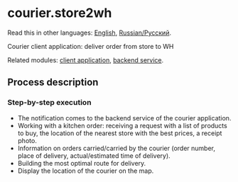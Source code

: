 # courier.store2wh

Read this in other languages: [English](store2wh.md), [Russian/Русский](store2wh.ru.md). 

Courier client application: deliver order from store to WH

Related modules: [client application](../../frontend/courierclient.md), [backend service](../../backend/courierbackend.md).

## Process description


### Step-by-step execution

- The notification comes to the backend service of the courier application.
- Working with a kitchen order: receiving a request with a list of products to buy, the location of the nearest store with the best prices, a receipt photo.
- Information on orders carried/carried by the courier (order number, place of delivery, actual/estimated time of delivery).
- Building the most optimal route for delivery.
- Display the location of the courier on the map.
